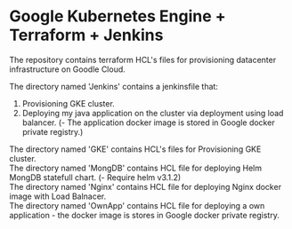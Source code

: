 # Google Kubernetes Engine + Terraform + Jenkins

The repository contains terraform HCL's files for provisioning datacenter infrastructure on Goodle Cloud.

The directory named 'Jenkins' contains a jenkinsfile that:
1. Provisioning GKE cluster.<br>
2. Deploying my java application on the cluster via deployment using load balancer. (- The application docker image is stored in Google docker private registry.) 

The directory named 'GKE' contains HCL's files for Provisioning GKE cluster.<br>
The directory named 'MongDB' contains HCL file for deploying Helm MongDB statefull chart. (- Require helm v3.1.2)<br>
The directory named 'Nginx' contains HCL file for deploying Nginx docker image with Load Balnacer.<br>
The directory named 'OwnApp' contains HCL file for deploying a own application - the docker image is stores in Google docker private registry.


